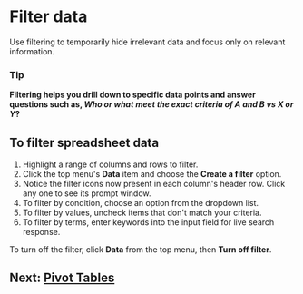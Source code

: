 # Filter data
Use filtering to temporarily hide irrelevant data and focus only on relevant information.

### Tip
__Filtering helps you drill down to specific data points and answer questions such as, _Who or what meet the exact criteria of A and B vs X or Y_?__

## To filter spreadsheet data
1. Highlight a range of columns and rows to filter.
2. Click the top menu's __Data__ item and choose the __Create a filter__ option.
3. Notice the filter icons now present in each column's header row. Click any one to see its prompt window.
4. To filter by condition, choose an option from the dropdown list.
5. To filter by values, uncheck items that don't match your criteria.
6. To filter by terms, enter keywords into the input field for live search response.

To turn off the filter, click __Data__ from the top menu, then __Turn off filter__.

## Next: [Pivot Tables](05-pivot-tables.md)
